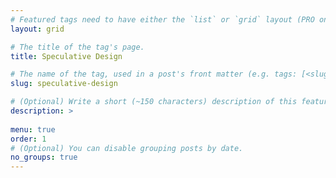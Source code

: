 ```yaml
---
# Featured tags need to have either the `list` or `grid` layout (PRO only).
layout: grid

# The title of the tag's page.
title: Speculative Design

# The name of the tag, used in a post's front matter (e.g. tags: [<slug>]).
slug: speculative-design

# (Optional) Write a short (~150 characters) description of this featured tag.
description: >
 
menu: true
order: 1
# (Optional) You can disable grouping posts by date.
no_groups: true
---
```

